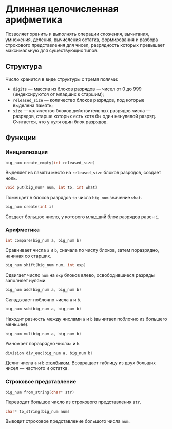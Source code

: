 # Длинная целочисленная арифметика
Позволяет хранить и выполнять операции сложения, вычитания, умножения, деления, вычисления остатка, формирования и разбора строкового представления для чисел, разрядность которых превышает максимальную для существующих типов.

## Структура
Число хранится в виде структуры с тремя полями:
* `digits` — массив из блоков разрядов — чисел от 0 до 999 (индексируются от младших к старшим);
* `released_size` — количество блоков разрядов, под которые выделена память; 
* `size` — количество блоков действительных разрядов числа — разрядов, старше которых есть хотя бы один ненулевой разряд. Считается, что у нуля один блок разрядов.

## Функции
### Инициализация
```c
big_num create_empty(int released_size)
```
Выделяет из памяти место на `released_size` блоков разрядов, создает ноль.

```c
void put(big_num* num, int to, int what)
```
Помещает в блоков разрядов `to` числа `big_num` значение `what`.

```c
big_num create(int i)
```
Создает большое число, у которого младший блок разрядов равен `i`.

### Арифметика
```c
int compare(big_num a, big_num b)
```
Сравнивает числа `a` и `b`, сначала по числу блоков, затем поразрядно, начиная со старших.

```c
big_num shift(big_num num, int exp)
```
Сдвигает число `num` на `exp` блоков влево, освободившиеся разряды заполняет нулями.

```c
big_num add(big_num a, big_num b)
```
Складывает поблочно числа `a` и `b`.

```c
big_num sub(big_num a, big_num b)
```
Находит разность между числами `a` и `b` (вычитает поблочно из большего меньшее).

```c
big_num mul(big_num a, big_num b)
```
Умножает поразрядно числа`a` и `b`.

```c
division div_euc(big_num a, big_num b)
```
Делит числа `a` и `b` [столбиком](https://ru.wikipedia.org/wiki/Деление_столбиком). Возвращает таблицу из двух больших чисел — частного и остатка.

### Строковое представление
```c
big_num from_string(char* str)
```
Переводит большое число из строкового представления `str`.

```c
char* to_string(big_num num)
```
Выводит строковое представление большого числа `num`.
